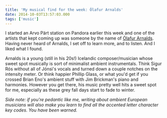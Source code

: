 ```yaml
---
title: 'My musical find for the week: Ólafur Arnalds'
date: 2014-10-03T13:57:03.000
tags: ['music']
---
```


I started an Arvo Pärt station on Pandora earlier this week and one of the artists that kept coming up was someone by the name of [Ólafur Arnalds](http://olafurarnalds.com/). Having never heard of Arnalds, I set off to learn more, and to listen. And I liked what I found.

Arnalds is a young (still in his 20s!) Icelandic composer/musician whose sweet spot musically is sort of minimalist ambient instrumentals. Think Sigur Rós without all of Jónsi's vocals and turned down a couple notches on the intensity meter. Or think happier Phillip Glass, or what you'd get if you crossed Brian Eno's ambient stuff with Jim Brickman's piano and harmonies. However you get there, his music pretty well hits a sweet spot for me, especially as these grey fall days start to fade to winter.

_Side note: if you're pedantic like me, writing about ambient European musicians will also make you learn to find all the accented letter character key codes. You have been warned._
